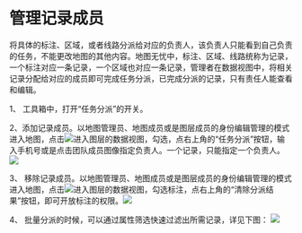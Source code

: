 # 管理记录成员

将具体的标注、区域，或者线路分派给对应的负责人，该负责人只能看到自己负责的任务，不能更改地图的其他内容。地图无忧中，标注、区域、线路统称为记录， 一个标注对应一条记录，一个区域也对应一条记录，管理者在数据视图中，将相关记录分配给对应的成员即可完成任务分派，已完成分派的记录，只有责任人能查看和编辑。

1、 工具箱中，打开“任务分派”的开关。

2、添加记录成员。以地图管理员、地图成员或是图层成员的身份编辑管理的模式进入地图，点击![](https://pic.dituwuyou.com/map%2Fpicture%2Fdatalist.png)进入图层的数据视图，勾选，点右上角的“任务分派”按钮，输入手机号或是点击团队成员图像指定负责人。一个记录，只能指定一个负责人。![](https://pic.dituwuyou.com/map%2Fpicture%2Fassigntask.png)

3、 移除记录成员。以地图管理员、地图成员或是图层成员的身份编辑管理的模式进入地图，点击![](https://pic.dituwuyou.com/map%2Fpicture%2Fdatalist.png)进入图层的数据视图，勾选标注，点右上角的“清除分派结果”按钮，即可开放标注的权限。![](https://pic.dituwuyou.com/map%2Fpicture%2Ffreetask.png)

4、 批量分派的时候，可以通过属性筛选快速过滤出所需记录，详见下图：
![](https://pic.dituwuyou.com/map%2Fpicture%2Fselect-feature.png)




